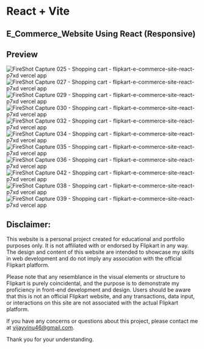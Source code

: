 # React + Vite

## E_Commerce_Website Using React (Responsive)

## Preview
![FireShot Capture 025 - Shopping cart - flipkart-e-commerce-site-react-p7xd vercel app](https://github.com/ViNu-23/flipkart-e-commerce-site-react/assets/59360964/f65727ca-b0e2-4b27-b8ea-7d0b09ba54ea)
![FireShot Capture 027 - Shopping cart - flipkart-e-commerce-site-react-p7xd vercel app](https://github.com/ViNu-23/flipkart-e-commerce-site-react/assets/59360964/d9d093f8-d8d4-4588-ad29-89cd830e5051)
![FireShot Capture 029 - Shopping cart - flipkart-e-commerce-site-react-p7xd vercel app](https://github.com/ViNu-23/flipkart-e-commerce-site-react/assets/59360964/5ad0cb62-1277-4f87-8db1-4a14235131bc)
![FireShot Capture 030 - Shopping cart - flipkart-e-commerce-site-react-p7xd vercel app](https://github.com/ViNu-23/flipkart-e-commerce-site-react/assets/59360964/9c71c7ce-f995-46ed-8477-b2f03934309a)
![FireShot Capture 032 - Shopping cart - flipkart-e-commerce-site-react-p7xd vercel app](https://github.com/ViNu-23/flipkart-e-commerce-site-react/assets/59360964/c2eb1cc5-820d-401c-b38d-96672ec941a7)
![FireShot Capture 034 - Shopping cart - flipkart-e-commerce-site-react-p7xd vercel app](https://github.com/ViNu-23/flipkart-e-commerce-site-react/assets/59360964/45093d26-0aec-4166-95e4-b8bdebc9f3ac)
![FireShot Capture 035 - Shopping cart - flipkart-e-commerce-site-react-p7xd vercel app](https://github.com/ViNu-23/flipkart-e-commerce-site-react/assets/59360964/63e720a1-8a3e-4455-b0c3-9b2630237a0c)
![FireShot Capture 036 - Shopping cart - flipkart-e-commerce-site-react-p7xd vercel app](https://github.com/ViNu-23/flipkart-e-commerce-site-react/assets/59360964/c71de515-9f6a-4213-9a01-9cb8e0753feb)
![FireShot Capture 042 - Shopping cart - flipkart-e-commerce-site-react-p7xd vercel app](https://github.com/ViNu-23/flipkart-e-commerce-site-react/assets/59360964/cc19b541-dbc3-4a8a-9969-945ca375bb75)
![FireShot Capture 038 - Shopping cart - flipkart-e-commerce-site-react-p7xd vercel app](https://github.com/ViNu-23/flipkart-e-commerce-site-react/assets/59360964/d63b70df-2831-4466-8ea8-adf234b31dc2)
![FireShot Capture 039 - Shopping cart - flipkart-e-commerce-site-react-p7xd vercel app](https://github.com/ViNu-23/flipkart-e-commerce-site-react/assets/59360964/14430619-7a8d-4b49-a058-1f96ac53e50c)


## Disclaimer:

This website is a personal project created for educational and portfolio purposes only. It is not affiliated with or endorsed by Flipkart in any way. The design and content of this website are intended to showcase my skills in web development and do not imply any association with the official Flipkart platform.</br>

Please note that any resemblance in the visual elements or structure to Flipkart is purely coincidental, and the purpose is to demonstrate my proficiency in front-end development and design. Users should be aware that this is not an official Flipkart website, and any transactions, data input, or interactions on this site are not associated with the actual Flipkart platform.</br>

If you have any concerns or questions about this project, please contact me at vijayvinu46@gmail.com.</br>

Thank you for your understanding.
